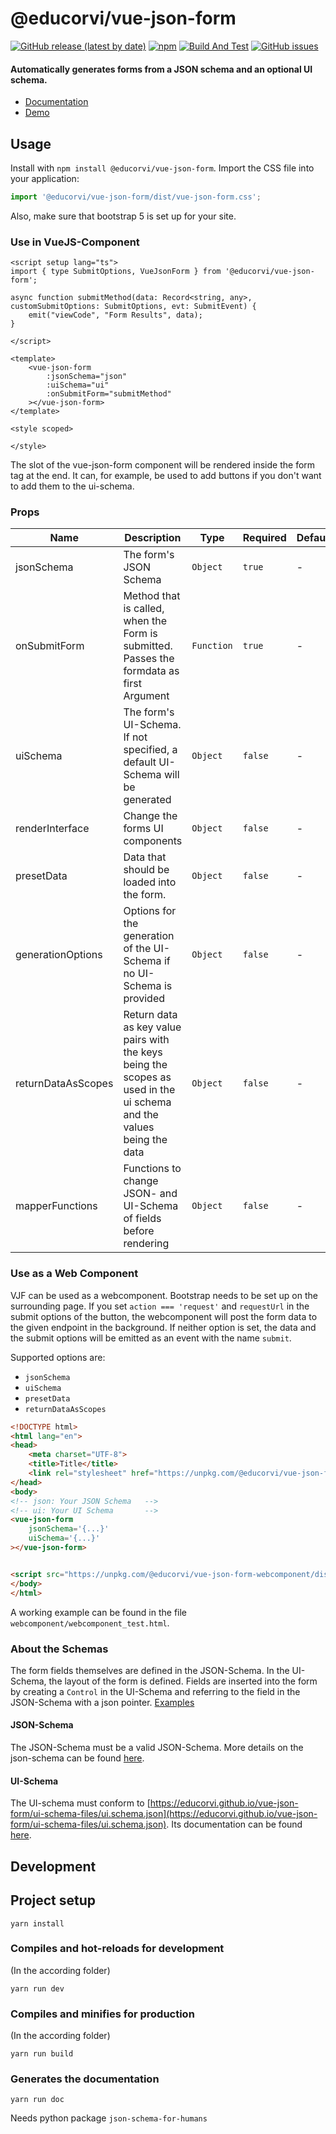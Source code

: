 # @educorvi/vue-json-form

[![GitHub release (latest by date)](https://img.shields.io/github/v/release/educorvi/vue_json_form)](https://github.com/educorvi/vue_json_form/releases/latest)
[![npm](https://img.shields.io/npm/v/@educorvi/vue-json-form)](https://www.npmjs.com/package/@educorvi/vue-json-form)
[![Build And Test](https://github.com/educorvi/vue-json-form/actions/workflows/buildAndTest.yaml/badge.svg?branch=master)](https://github.com/educorvi/vue-json-form/actions/workflows/buildAndTest.yaml)
[![GitHub issues](https://img.shields.io/github/issues/educorvi/vue_json_form)](https://github.com/educorvi/vue_json_form/issues)

#### Automatically generates forms from a JSON schema and an optional UI schema.

- [Documentation](https://educorvi.github.io/vue-json-form/)
- [Demo](https://educorvi.github.io/vue-json-form/demo/)

## Usage

Install with `npm install @educorvi/vue-json-form`.
Import the CSS file into your application:

```ts
import '@educorvi/vue-json-form/dist/vue-json-form.css';
```

Also, make sure that bootstrap 5 is set up for your site.

### Use in VueJS-Component

``` vue
<script setup lang="ts">
import { type SubmitOptions, VueJsonForm } from '@educorvi/vue-json-form';

async function submitMethod(data: Record<string, any>, customSubmitOptions: SubmitOptions, evt: SubmitEvent) {
    emit("viewCode", "Form Results", data);
}

</script>

<template>
    <vue-json-form 
        :jsonSchema="json" 
        :uiSchema="ui"
        :onSubmitForm="submitMethod"
    ></vue-json-form>
</template>

<style scoped>

</style>

```

The slot of the vue-json-form component will be rendered inside the form tag at the end.
It can, for example, be used to add buttons if you don't want to add them to the ui-schema.

### Props

| Name               | Description                                                                                                          | Type       | Required | Default |
|--------------------|----------------------------------------------------------------------------------------------------------------------|------------|----------|---------|
| jsonSchema         | The form's JSON Schema                                                                                               | `Object`   | `true`   | -       |
| onSubmitForm       | Method that is called, when the Form is submitted. Passes the formdata as first Argument                             | `Function` | `true`   | -       |
| uiSchema           | The form's UI-Schema. If not specified, a default UI-Schema will be generated                                        | `Object`   | `false`  | -       |
| renderInterface    | Change the forms UI components                                                                                       | `Object`   | `false`  | -       |
| presetData         | Data that should be loaded into the form.                                                                            | `Object`   | `false`  | -       |
| generationOptions  | Options for the generation of the UI-Schema if no UI-Schema is provided                                              | `Object`   | `false`  | -       |
| returnDataAsScopes | Return data as key value pairs with the keys being the scopes as used in the ui schema and the values being the data | `Object`   | `false`  | -       |
| mapperFunctions    | Functions to change JSON- and UI-Schema of fields before rendering                                                   | `Object`   | `false`  | -       |


### Use as a Web Component
VJF can be used as a webcomponent.
Bootstrap needs to be set up on the surrounding page.
If you set `action === 'request'` and `requestUrl` in the submit options of the button, the webcomponent will post the form data to the given endpoint in the background.
If neither option is set, the data and the submit options will be emitted as an event with the name `submit`.

Supported options are:
- `jsonSchema`
- `uiSchema`
- `presetData`
- `returnDataAsScopes`

```html
<!DOCTYPE html>
<html lang="en">
<head>
    <meta charset="UTF-8">
    <title>Title</title>
    <link rel="stylesheet" href="https://unpkg.com/@educorvi/vue-json-form-webcomponent@^3/dist/style.css">
</head>
<body>
<!-- json: Your JSON Schema   -->
<!-- ui: Your UI Schema       -->
<vue-json-form
    jsonSchema='{...}'
    uiSchema='{...}'
></vue-json-form>


<script src="https://unpkg.com/@educorvi/vue-json-form-webcomponent/dist/webcomponent@^3/vue-json-form.umd.js"></script>
</body>
</html>
```

A working example can be found in the file `webcomponent/webcomponent_test.html`.

### About the Schemas

The form fields themselves are defined in the JSON-Schema. In the UI-Schema, the layout of the form is defined. Fields
are inserted into the form by creating a `Control` in the UI-Schema and referring to the field in the JSON-Schema with a
json pointer.
[Examples](https://github.com/educorvi/vue-json-form/tree/master/vue-json-form/src/exampleSchemas)

#### JSON-Schema

The JSON-Schema must be a valid JSON-Schema.
More details on the json-schema can be found [here](https://json-schema.org/).

#### UI-Schema

The UI-schema must conform
to [https://educorvi.github.io/vue-json-form/ui-schema-files/ui.schema.json](https://educorvi.github.io/vue-json-form/ui-schema-files/ui.schema.json).
Its documentation can be found [here](https://educorvi.github.io/vue-json-form/ui-schema).

## Development

## Project setup

```
yarn install
```

### Compiles and hot-reloads for development
(In the according folder)

```
yarn run dev
```

### Compiles and minifies for production
(In the according folder)

```
yarn run build
```

### Generates the documentation

```
yarn run doc
```

Needs python package `json-schema-for-humans`
